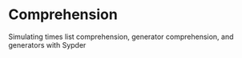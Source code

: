 # Comprehension
Simulating times list comprehension, generator comprehension, and generators with Sypder
